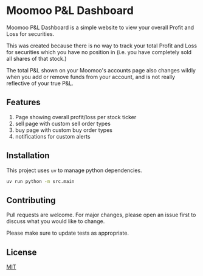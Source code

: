 # Moomoo P&L Dashboard

Moomoo P&L Dashboard is a simple website to view your overall Profit and Loss for securities.

This was created because there is no way to track your total Profit and Loss for securities which you have no position in (i.e. you have completely sold all shares of that stock.)

The total P&L shown on your Moomoo's accounts page also changes wildly when you add or remove funds from your account, and is not really reflective of your true P&L.

## Features


1. Page showing overall profit/loss per stock ticker
2. sell page with custom sell order types
3. buy page with custom buy order types
4. notifications for custom alerts


## Installation

This project uses `uv` to manage python dependencies.

```bash
uv run python -m src.main
```

## Contributing

Pull requests are welcome. For major changes, please open an issue first
to discuss what you would like to change.

Please make sure to update tests as appropriate.

## License

[MIT](https://choosealicense.com/licenses/mit/)

